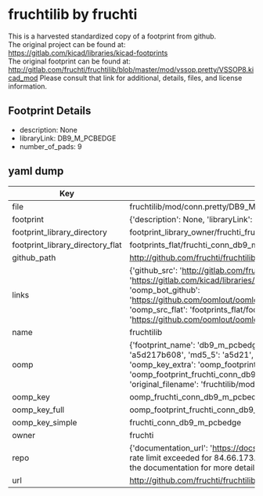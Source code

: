 # fruchtilib by fruchti  
This is a harvested standardized copy of a footprint from github.  
The original project can be found at:  
https://gitlab.com/kicad/libraries/kicad-footprints  
The original footprint can be found at:
http://gitlab.com/fruchti/fruchtilib/blob/master/mod/vssop.pretty/VSSOP8.kicad_mod
Please consult that link for additional, details, files, and license information.  
## Footprint Details
* description: None  
* libraryLink: DB9_M_PCBEDGE  
* number_of_pads: 9  
## yaml dump  
| Key | Value |  
| --- | --- |  
| file | fruchtilib/mod/conn.pretty/DB9_M_PCBEDGE.kicad_mod |  
| footprint | {'description': None, 'libraryLink': 'DB9_M_PCBEDGE', 'number_of_pads': 9} |  
| footprint_library_directory | footprint_library_owner/fruchti_fruchtilib |  
| footprint_library_directory_flat | footprints_flat/fruchti_conn_db9_m_pcbedge/working |  
| github_path | http://github.com/fruchti/fruchtilib/blob/master/mod/conn.pretty/DB9_M_PCBEDGE.kicad_mod |  
| links | {'github_src': 'http://gitlab.com/fruchti/fruchtilib/blob/master/mod/vssop.pretty/VSSOP8.kicad_mod', 'github_src_repo': 'https://gitlab.com/kicad/libraries/kicad-footprints', 'oomp_bot': 'footprints/fruchti_conn_db9_m_pcbedge/working', 'oomp_bot_github': 'https://github.com/oomlout/oomlout_oomp_footprint_bot/tree/main/footprints/fruchti_conn_db9_m_pcbedge/working', 'oomp_src_flat': 'footprints_flat/footprints_flat/fruchti_conn_db9_m_pcbedge/working', 'oomp_src_flat_github': 'https://github.com/oomlout/oomlout_oomp_footprint_src/tree/main/footprints_flat/fruchti_conn_db9_m_pcbedge/working'} |  
| name | fruchtilib |  
| oomp | {'footprint_name': 'db9_m_pcbedge', 'library_name': 'conn', 'md5': 'a5d217b6088b19d31548620aeecf27a8', 'md5_10': 'a5d217b608', 'md5_5': 'a5d21', 'md5_6': 'a5d217', 'oomp_key': 'oomp_fruchti_conn_db9_m_pcbedge', 'oomp_key_extra': 'oomp_footprint_fruchti_conn_db9_m_pcbedge', 'oomp_key_full': 'oomp_footprint_fruchti_conn_db9_m_pcbedge_a5d217', 'oomp_key_simple': 'fruchti_conn_db9_m_pcbedge', 'original_filename': 'fruchtilib/mod/conn.pretty/DB9_M_PCBEDGE.kicad_mod', 'owner_name': 'fruchti'} |  
| oomp_key | oomp_fruchti_conn_db9_m_pcbedge |  
| oomp_key_full | oomp_footprint_fruchti_conn_db9_m_pcbedge |  
| oomp_key_simple | fruchti_conn_db9_m_pcbedge |  
| owner | fruchti |  
| repo | {'documentation_url': 'https://docs.github.com/rest/overview/resources-in-the-rest-api#rate-limiting', 'message': "API rate limit exceeded for 84.66.173.59. (But here's the good news: Authenticated requests get a higher rate limit. Check out the documentation for more details.)"} |  
| url | http://github.com/fruchti/fruchtilib |  

